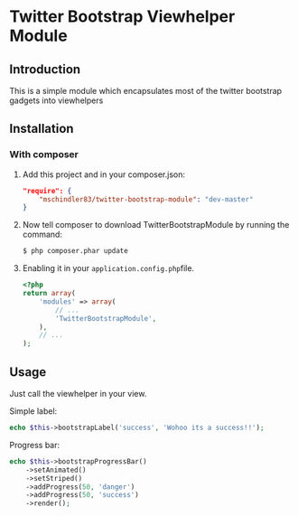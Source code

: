 Twitter Bootstrap Viewhelper Module
=======================

Introduction
------------
This is a simple module which encapsulates most of the twitter bootstrap gadgets
into viewhelpers


Installation
------------

### With composer

1. Add this project and in your composer.json:

    ```json
    "require": {
        "mschindler83/twitter-bootstrap-module": "dev-master"
    }
    ```

2. Now tell composer to download TwitterBootstrapModule by running the command:

    ```bash
    $ php composer.phar update
    ```

3. Enabling it in your `application.config.php`file.

    ```php
    <?php
    return array(
        'modules' => array(
            // ...
            'TwitterBootstrapModule',
        ),
        // ...
    );
    ```

Usage
------------
Just call the viewhelper in your view.

Simple label:

```php
echo $this->bootstrapLabel('success', 'Wohoo its a success!!');
```

Progress bar:

```php
echo $this->bootstrapProgressBar()
    ->setAnimated()
    ->setStriped()
    ->addProgress(50, 'danger')
    ->addProgress(50, 'success')
    ->render();
```
